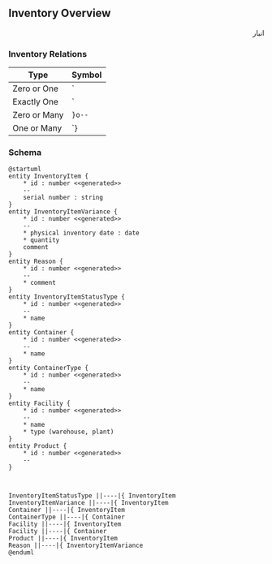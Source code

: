 ## Inventory Overview
<div dir="rtl">
انبار

</div>

### Inventory Relations
| Type  | Symbol  |
|---|---|
|   Zero or One |  `|o--` |
|   Exactly One |  `||--` |
|   Zero or Many |  `}o--` |
|   One or Many |  `}|--` |



### Schema
	
```plantuml
@startuml
entity InventoryItem {
    * id : number <<generated>>
    --
    serial number : string
}
entity InventoryItemVariance {
    * id : number <<generated>>
    --
    * physical inventory date : date
    * quantity
    comment
}
entity Reason {
    * id : number <<generated>>
    --
    * comment
}
entity InventoryItemStatusType {
    * id : number <<generated>>
    --
    * name
}
entity Container {
    * id : number <<generated>>
    --
    * name
}
entity ContainerType {
    * id : number <<generated>>
    --
    * name
}
entity Facility {
    * id : number <<generated>>
    --
    * name
    * type (warehouse, plant)
}
entity Product {
    * id : number <<generated>>
    --
}



InventoryItemStatusType ||----|{ InventoryItem
InventoryItemVariance ||----|{ InventoryItem
Container ||----|{ InventoryItem
ContainerType ||----|{ Container
Facility ||----|{ InventoryItem
Facility ||----|{ Container
Product ||----|{ InventoryItem
Reason ||----|{ InventoryItemVariance
@enduml

```